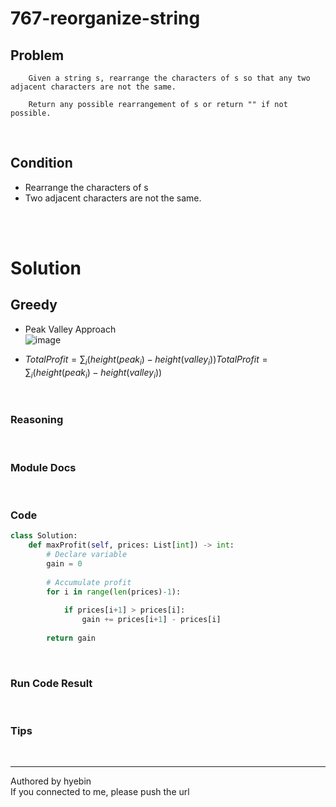 <!-- 문제 풀이 템플릿 -->

# 767-reorganize-string <!-- '문제번호-제목' 으로 작성-->

## Problem <!-- 문제는 리트코드에서 캡쳐하거나, 복사붙여넣기 -->

<!-- 
이미지 넣는 방법 (GitHub issues를 이미지 서버로 이용)
1. 사용할 이미지를 '복사'한다.
2. https://github.com/juseongan/leetcode-grinding/issues/new 에 접속한다.
3. 이미지를 'Leave a comment'에 '붙여넣기'한다.
4. 조금만 기다리면! 이미지 URL이 나온다. 
5. '![이미지이름](URL)' 형식으로 .md 파일 안에 기입한다.
    [이미지이름]에는 아무거나 작성 가능
-->

        Given a string s, rearrange the characters of s so that any two adjacent characters are not the same.

        Return any possible rearrangement of s or return "" if not possible.

<br>

## Condition <!-- 문제에 나와있는 조건 정리 -->
<!-- 
비슷한 유형의 문제가 나왔을 때 빠르게 인지하는데 도움이 되고자 만들었습니다.
내가 생각했을 때, 문제에 나와있는 '조건'들을 작성하면 됩니다.
-->
* Rearrange the characters of s
* Two adjacent characters are not the same.
<br>

<!-- 문제 이해를 위해 추가 설명이 필요하다면 작성 (그림 첨부 추천)-->
<!--
![2](https://user-images.githubusercontent.com/105165938/182027258-ad917159-44d5-4839-8c09-6ced0c60d172.jpeg)<br>
-->

<br>

# Solution <!-- 문제를 풀기위해 사용한 자료구조와 알고리즘 -->
## Greedy
* Peak Valley Approach <br>
![image](https://user-images.githubusercontent.com/105165938/183773372-9a56eddf-1383-4675-9555-2fb9da0b4002.png)<br>

* $Total Profit= \sum_{i}(height(peak_i)-height(valley_i))TotalProfit=∑_i(height(peak_i)−height(valley_i))$

<br>

### Reasoning <!-- 사용한 자료구조와 알고리즘을 선택한 이유 (이미지 첨부 추천) -->
<!--![3](https://user-images.githubusercontent.com/105165938/182026433-0bfcfd03-e6f2-4835-9ec2-8dd32ebc25c0.png)<Br>-->

<br>

### Module Docs <!-- 사용한 라이브러리를 간단히 설명한다. (이미지 첨부 추천) (많은 라이브러리가 장점인 python은 작성하길 추천) -->
<!--
![4](https://user-images.githubusercontent.com/105165938/182027286-151a642d-05e1-44cc-a039-4b43641acae8.png)<br> <!-- 이미지는 반드시 <br> 처리를 해주어야 한다. (주의) -->
<!-- * collection.defauldict [클릭](https://) <!-- 공식 문서나 참고한 URL 첨부 추천한다. '[하이퍼링크이름](URL)' 형식으로 작성하면 된다.--> 

<br>

### Code <!-- 실제 구현한 코드 -->

<!-- 만약에 C++로 작성하였다면, python을 cpp로 바꾸어주면 된다. -->
~~~python
class Solution:
    def maxProfit(self, prices: List[int]) -> int:
        # Declare variable
        gain = 0
        
        # Accumulate profit
        for i in range(len(prices)-1):
            
            if prices[i+1] > prices[i]:
                gain += prices[i+1] - prices[i]
                
        return gain
~~~

<br>

### Run Code Result <!-- 코드 실행 결과 (= 연산 수행 과정을 살펴보기 위해 만들었다.) -->
<!-- 스크립트가 어떤 순서로 돌아가는지 알기 위하여 코드로 돌려본 결과 혹은 기본 연산 수행 횟수 이해를 위한 설명을 작성한다.-->
<!--
![5](https://user-images.githubusercontent.com/105165938/182027446-e410f12c-060b-4e8e-aa49-f70b38ba6f66.png)
<br>-->

<br>

### Tips <!-- 문제를 풀면서 느꼈던 '나의 꿀팁' -->

<br>
<hr>

Authored by hyebin<!-- 이름을 작성해 주세요. --><br>
If you connected to me, please push the url <!-- 이건 추후 재작성할 예정 (삭제할 수도 있음) -->
